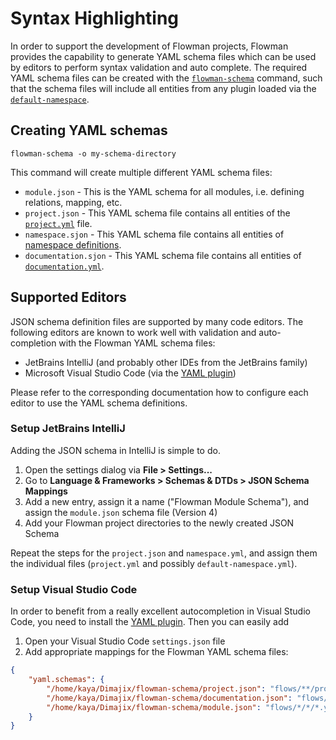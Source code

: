 # Syntax Highlighting

In order to support the development of Flowman projects, Flowman provides the capability to generate YAML schema files
which can be used by editors to perform syntax validation and auto complete. The required YAML schema files can
be created with the [`flowman-schema`](../cli/schema.md) command, such that the schema files will include all entities
from any plugin loaded via the [`default-namespace`](../spec/namespace.md).


## Creating YAML schemas

```shell
flowman-schema -o my-schema-directory
```

This command will create multiple different YAML schema files:
* `module.json` - This is the YAML schema for all modules, i.e. defining relations, mapping, etc.
* `project.json` - This YAML schema file contains all entities of the [`project.yml`](../spec/project.md) file.
* `namespace.sjon` - This YAML schema file contains all entities of [namespace definitions](../spec/namespace.md).
* `documentation.sjon` - This YAML schema file contains all entities of [`documentation.yml`](../documenting/config.md).


## Supported Editors

JSON schema definition files are supported by many code editors. The following editors are known to work well with
validation and auto-completion with the Flowman YAML schema files:

* JetBrains IntelliJ (and probably other IDEs from the JetBrains family)
* Microsoft Visual Studio Code (via the [YAML plugin](https://marketplace.visualstudio.com/items?itemName=redhat.vscode-yaml))

Please refer to the corresponding documentation how to configure each editor to use the YAML schema definitions.


### Setup JetBrains IntelliJ

Adding the JSON schema in IntelliJ is simple to do.

1. Open the settings dialog via **File > Settings...**
2. Go to **Language & Frameworks > Schemas & DTDs > JSON Schema Mappings**
3. Add a new entry, assign it a name ("Flowman Module Schema"), and assign the `module.json` schema file (Version 4)
4. Add your Flowman project directories to the newly created JSON Schema

Repeat the steps for the `project.json` and `namespace.yml`, and assign them the individual files (`project.yml` and
possibly `default-namespace.yml`).


### Setup Visual Studio Code

In order to benefit from a really excellent autocompletion in Visual Studio Code, you need to install the
[YAML plugin](https://marketplace.visualstudio.com/items?itemName=redhat.vscode-yaml). Then you can easily add

1. Open your Visual Studio Code `settings.json` file
2. Add appropriate mappings for the Flowman YAML schema files:
```json
{
    "yaml.schemas": {
        "/home/kaya/Dimajix/flowman-schema/project.json": "flows/**/project.yml",
        "/home/kaya/Dimajix/flowman-schema/documentation.json": "flows/**/documentation.yml",
        "/home/kaya/Dimajix/flowman-schema/module.json": "flows/*/*/*.yml"
    }
}
```
